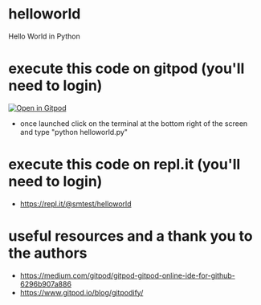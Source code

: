 # helloworld
Hello World in Python

# execute this code on gitpod (you'll need to login)
[![Open in Gitpod](https://gitpod.io/button/open-in-gitpod.svg)](https://gitpod.io/#https://github.com/sho-portfolio/helloworld)
* once launched click on the terminal at the bottom right of the screen and type "python helloworld.py"

# execute this code on repl.it (you'll need to login)
* https://repl.it/@smtest/helloworld



# useful resources and a thank you to the authors
* https://medium.com/gitpod/gitpod-gitpod-online-ide-for-github-6296b907a886
* https://www.gitpod.io/blog/gitpodify/
